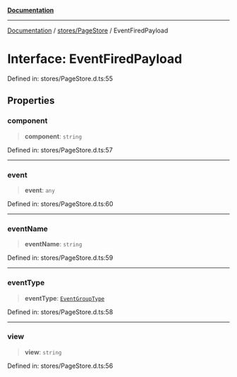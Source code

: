 [**Documentation**](../../../index.md)

***

[Documentation](../../../index.md) / [stores/PageStore](../index.md) / EventFiredPayload

# Interface: EventFiredPayload

Defined in: stores/PageStore.d.ts:55

## Properties

### component

> **component**: `string`

Defined in: stores/PageStore.d.ts:57

***

### event

> **event**: `any`

Defined in: stores/PageStore.d.ts:60

***

### eventName

> **eventName**: `string`

Defined in: stores/PageStore.d.ts:59

***

### eventType

> **eventType**: [`EventGroupType`](../../../perspective-client/enumerations/EventGroupType.md)

Defined in: stores/PageStore.d.ts:58

***

### view

> **view**: `string`

Defined in: stores/PageStore.d.ts:56
